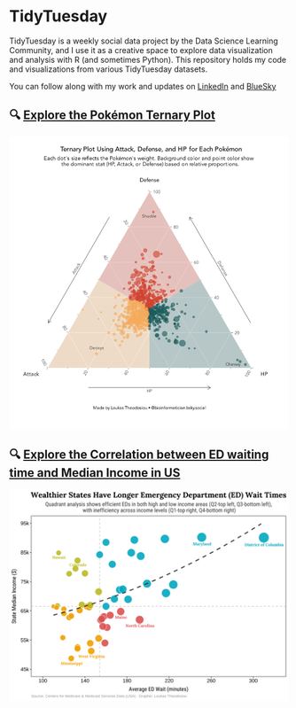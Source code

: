 # TidyTuesday
TidyTuesday is a weekly social data project by the Data Science Learning Community, and I use it as a creative space to explore data visualization and analysis with R (and sometimes Python). This repository holds my code and visualizations from various TidyTuesday datasets.

You can follow along with my work and updates on [LinkedIn](https://www.linkedin.com/in/loukas-theodosiou-phd-a690ab91/) and [BlueSky](https://bsky.app/profile/bioinformatician.bsky.social)

## 🔍 [Explore the Pokémon Ternary Plot](2025/20250401_pokemon)
<a href="2025/20250401_pokemon">
  <img src="2025/20250401_pokemon/ggtern_pokemon.png" alt="Pokemon ternary plot" width="600"/>
</a>

## 🔍 [Explore the Correlation between ED waiting time and Median Income in US](2025/20250401_pokemon)
<a href="2025/20250407_Medical">
  <img src="2025/20250407_Medical/ED_waits_by_income_nice_size.png" alt="Pokemon ternary plot" width="600"/>
</a>
